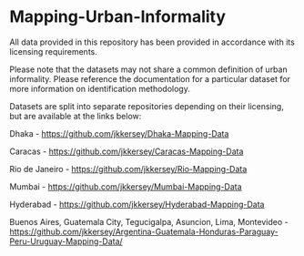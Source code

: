 # Mapping-Urban-Informality

All data provided in this repository has been provided in accordance with its licensing requirements. 

Please note that the datasets may not share a common definition of urban informality. Please reference the documentation for a particular dataset for more information on identification methodology. 

Datasets are split into separate repositories depending on their licensing, but are available at the links below:

Dhaka - https://github.com/jkkersey/Dhaka-Mapping-Data

Caracas - https://github.com/jkkersey/Caracas-Mapping-Data

Rio de Janeiro - https://github.com/jkkersey/Rio-Mapping-Data

Mumbai - https://github.com/jkkersey/Mumbai-Mapping-Data

Hyderabad - https://github.com/jkkersey/Hyderabad-Mapping-Data

Buenos Aires, Guatemala City, Tegucigalpa, Asuncion, Lima, Montevideo - https://github.com/jkkersey/Argentina-Guatemala-Honduras-Paraguay-Peru-Uruguay-Mapping-Data/
